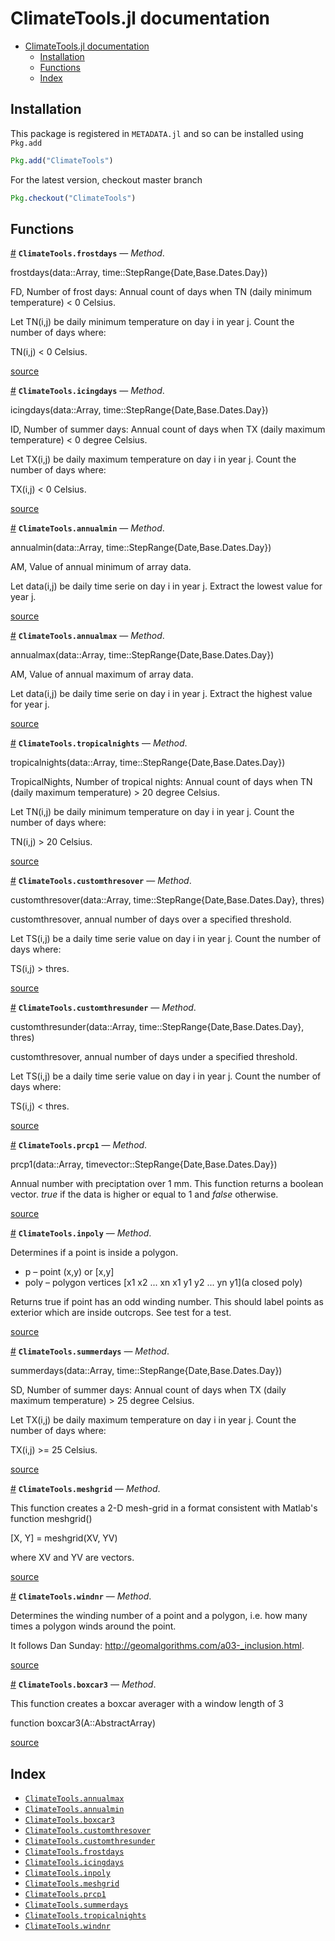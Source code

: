 
<a id='ClimateTools.jl-documentation-1'></a>

# ClimateTools.jl documentation

- [ClimateTools.jl documentation](index.md#ClimateTools.jl-documentation-1)
    - [Installation](index.md#Installation-1)
    - [Functions](index.md#Functions-1)
    - [Index](index.md#Index-1)


<a id='Installation-1'></a>

## Installation


This package is registered in `METADATA.jl` and so can be installed using `Pkg.add`


```julia
Pkg.add("ClimateTools")
```


For the latest version, checkout master branch


```julia
Pkg.checkout("ClimateTools")
```


<a id='Functions-1'></a>

## Functions

<a id='ClimateTools.frostdays-Tuple{Array{Float64,1},StepRange{Date,Base.Dates.Day}}' href='#ClimateTools.frostdays-Tuple{Array{Float64,1},StepRange{Date,Base.Dates.Day}}'>#</a>
**`ClimateTools.frostdays`** &mdash; *Method*.



frostdays(data::Array, time::StepRange{Date,Base.Dates.Day})

FD, Number of frost days: Annual count of days when TN (daily minimum temperature) < 0 Celsius.

Let TN(i,j) be daily minimum temperature on day i in year j. Count the number of days where:

TN(i,j) < 0 Celsius.


<a target='_blank' href='https://github.com/Balinus/ClimateTools.jl/tree/64bde61fd1b4046c51b603edb114089b9e61186e/src/indices.jl#L42-L50' class='documenter-source'>source</a><br>

<a id='ClimateTools.icingdays-Tuple{Array{Float64,1},StepRange{Date,Base.Dates.Day}}' href='#ClimateTools.icingdays-Tuple{Array{Float64,1},StepRange{Date,Base.Dates.Day}}'>#</a>
**`ClimateTools.icingdays`** &mdash; *Method*.



icingdays(data::Array, time::StepRange{Date,Base.Dates.Day})

ID, Number of summer days: Annual count of days when TX (daily maximum temperature) < 0 degree Celsius.

Let TX(i,j) be daily maximum temperature on day i in year j. Count the number of days where:

TX(i,j) < 0 Celsius.


<a target='_blank' href='https://github.com/Balinus/ClimateTools.jl/tree/64bde61fd1b4046c51b603edb114089b9e61186e/src/indices.jl#L132-L140' class='documenter-source'>source</a><br>

<a id='ClimateTools.annualmin-Tuple{Array{Float64,1},StepRange{Date,Base.Dates.Day}}' href='#ClimateTools.annualmin-Tuple{Array{Float64,1},StepRange{Date,Base.Dates.Day}}'>#</a>
**`ClimateTools.annualmin`** &mdash; *Method*.



annualmin(data::Array, time::StepRange{Date,Base.Dates.Day})

AM, Value of annual minimum of array data.

Let data(i,j) be daily time serie on day i in year j. Extract the lowest value for year j.


<a target='_blank' href='https://github.com/Balinus/ClimateTools.jl/tree/64bde61fd1b4046c51b603edb114089b9e61186e/src/indices.jl#L332-L338' class='documenter-source'>source</a><br>

<a id='ClimateTools.annualmax-Tuple{Array{Float64,1},StepRange{Date,Base.Dates.Day}}' href='#ClimateTools.annualmax-Tuple{Array{Float64,1},StepRange{Date,Base.Dates.Day}}'>#</a>
**`ClimateTools.annualmax`** &mdash; *Method*.



annualmax(data::Array, time::StepRange{Date,Base.Dates.Day})

AM, Value of annual maximum of array data.

Let data(i,j) be daily time serie on day i in year j. Extract the highest value for year j.


<a target='_blank' href='https://github.com/Balinus/ClimateTools.jl/tree/64bde61fd1b4046c51b603edb114089b9e61186e/src/indices.jl#L289-L295' class='documenter-source'>source</a><br>

<a id='ClimateTools.tropicalnights-Tuple{Array{Float64,1},StepRange{Date,Base.Dates.Day}}' href='#ClimateTools.tropicalnights-Tuple{Array{Float64,1},StepRange{Date,Base.Dates.Day}}'>#</a>
**`ClimateTools.tropicalnights`** &mdash; *Method*.



tropicalnights(data::Array, time::StepRange{Date,Base.Dates.Day})

TropicalNights, Number of tropical nights: Annual count of days when TN (daily maximum temperature) > 20 degree Celsius.

Let TN(i,j) be daily minimum temperature on day i in year j. Count the number of days where:

TN(i,j) > 20 Celsius.


<a target='_blank' href='https://github.com/Balinus/ClimateTools.jl/tree/64bde61fd1b4046c51b603edb114089b9e61186e/src/indices.jl#L153-L161' class='documenter-source'>source</a><br>

<a id='ClimateTools.customthresover-Tuple{Array{Float64,1},StepRange{Date,Base.Dates.Day},Any}' href='#ClimateTools.customthresover-Tuple{Array{Float64,1},StepRange{Date,Base.Dates.Day},Any}'>#</a>
**`ClimateTools.customthresover`** &mdash; *Method*.



customthresover(data::Array, time::StepRange{Date,Base.Dates.Day}, thres)

customthresover, annual number of days over a specified threshold.

Let TS(i,j) be a daily time serie value on day i in year j. Count the number of days where:

TS(i,j) > thres.


<a target='_blank' href='https://github.com/Balinus/ClimateTools.jl/tree/64bde61fd1b4046c51b603edb114089b9e61186e/src/indices.jl#L198-L206' class='documenter-source'>source</a><br>

<a id='ClimateTools.customthresunder-Tuple{Array{Float64,1},StepRange{Date,Base.Dates.Day},Any}' href='#ClimateTools.customthresunder-Tuple{Array{Float64,1},StepRange{Date,Base.Dates.Day},Any}'>#</a>
**`ClimateTools.customthresunder`** &mdash; *Method*.



customthresunder(data::Array, time::StepRange{Date,Base.Dates.Day}, thres)

customthresover, annual number of days under a specified threshold.

Let TS(i,j) be a daily time serie value on day i in year j. Count the number of days where:

TS(i,j) < thres.


<a target='_blank' href='https://github.com/Balinus/ClimateTools.jl/tree/64bde61fd1b4046c51b603edb114089b9e61186e/src/indices.jl#L243-L251' class='documenter-source'>source</a><br>

<a id='ClimateTools.prcp1-Tuple{Array{Float64,1},StepRange{Date,Base.Dates.Day}}' href='#ClimateTools.prcp1-Tuple{Array{Float64,1},StepRange{Date,Base.Dates.Day}}'>#</a>
**`ClimateTools.prcp1`** &mdash; *Method*.



prcp1(data::Array, timevector::StepRange{Date,Base.Dates.Day})

Annual number with preciptation over 1 mm. This function returns a boolean vector. *true* if the data is higher or equal to 1 and *false* otherwise.


<a target='_blank' href='https://github.com/Balinus/ClimateTools.jl/tree/64bde61fd1b4046c51b603edb114089b9e61186e/src/indices.jl#L1-L5' class='documenter-source'>source</a><br>

<a id='ClimateTools.inpoly-Tuple{Any,Array{T,2}}' href='#ClimateTools.inpoly-Tuple{Any,Array{T,2}}'>#</a>
**`ClimateTools.inpoly`** &mdash; *Method*.



Determines if a point is inside a polygon.

  * p – point (x,y) or [x,y]
  * poly – polygon vertices [x1 x2 ... xn x1                           y1 y2 ... yn y1](a closed poly)

Returns true if point has an odd winding number.  This should label points as exterior which are inside outcrops.  See test for a test.


<a target='_blank' href='https://github.com/Balinus/ClimateTools.jl/tree/64bde61fd1b4046c51b603edb114089b9e61186e/src/functions.jl#L44-L54' class='documenter-source'>source</a><br>

<a id='ClimateTools.summerdays-Tuple{Array{Float64,1},StepRange{Date,Base.Dates.Day}}' href='#ClimateTools.summerdays-Tuple{Array{Float64,1},StepRange{Date,Base.Dates.Day}}'>#</a>
**`ClimateTools.summerdays`** &mdash; *Method*.



summerdays(data::Array, time::StepRange{Date,Base.Dates.Day})

SD, Number of summer days: Annual count of days when TX (daily maximum temperature) > 25 degree Celsius.

Let TX(i,j) be daily maximum temperature on day i in year j. Count the number of days where:

TX(i,j) >= 25 Celsius.


<a target='_blank' href='https://github.com/Balinus/ClimateTools.jl/tree/64bde61fd1b4046c51b603edb114089b9e61186e/src/indices.jl#L87-L95' class='documenter-source'>source</a><br>

<a id='ClimateTools.meshgrid-Tuple{Array{Float64,1},StepRange{Date,Base.Dates.Day}}' href='#ClimateTools.meshgrid-Tuple{Array{Float64,1},StepRange{Date,Base.Dates.Day}}'>#</a>
**`ClimateTools.meshgrid`** &mdash; *Method*.



This function creates a 2-D mesh-grid in a format consistent with Matlab's function meshgrid()

[X, Y] = meshgrid(XV, YV)

where XV and YV are vectors.


<a target='_blank' href='https://github.com/Balinus/ClimateTools.jl/tree/64bde61fd1b4046c51b603edb114089b9e61186e/src/functions.jl#L60-L66' class='documenter-source'>source</a><br>

<a id='ClimateTools.windnr-Tuple{Any,Array{T,2}}' href='#ClimateTools.windnr-Tuple{Any,Array{T,2}}'>#</a>
**`ClimateTools.windnr`** &mdash; *Method*.



Determines the winding number of a point and a polygon, i.e. how many times a polygon winds around the point.

It follows Dan Sunday: http://geomalgorithms.com/a03-_inclusion.html.


<a target='_blank' href='https://github.com/Balinus/ClimateTools.jl/tree/64bde61fd1b4046c51b603edb114089b9e61186e/src/functions.jl#L1-L6' class='documenter-source'>source</a><br>

<a id='ClimateTools.boxcar3-Tuple{AbstractArray}' href='#ClimateTools.boxcar3-Tuple{AbstractArray}'>#</a>
**`ClimateTools.boxcar3`** &mdash; *Method*.



This function creates a boxcar averager with a window length of 3

function boxcar3(A::AbstractArray)


<a target='_blank' href='https://github.com/Balinus/ClimateTools.jl/tree/64bde61fd1b4046c51b603edb114089b9e61186e/src/functions.jl#L86-L91' class='documenter-source'>source</a><br>


<a id='Index-1'></a>

## Index

- [`ClimateTools.annualmax`](index.md#ClimateTools.annualmax-Tuple{Array{Float64,1},StepRange{Date,Base.Dates.Day}})
- [`ClimateTools.annualmin`](index.md#ClimateTools.annualmin-Tuple{Array{Float64,1},StepRange{Date,Base.Dates.Day}})
- [`ClimateTools.boxcar3`](index.md#ClimateTools.boxcar3-Tuple{AbstractArray})
- [`ClimateTools.customthresover`](index.md#ClimateTools.customthresover-Tuple{Array{Float64,1},StepRange{Date,Base.Dates.Day},Any})
- [`ClimateTools.customthresunder`](index.md#ClimateTools.customthresunder-Tuple{Array{Float64,1},StepRange{Date,Base.Dates.Day},Any})
- [`ClimateTools.frostdays`](index.md#ClimateTools.frostdays-Tuple{Array{Float64,1},StepRange{Date,Base.Dates.Day}})
- [`ClimateTools.icingdays`](index.md#ClimateTools.icingdays-Tuple{Array{Float64,1},StepRange{Date,Base.Dates.Day}})
- [`ClimateTools.inpoly`](index.md#ClimateTools.inpoly-Tuple{Any,Array{T,2}})
- [`ClimateTools.meshgrid`](index.md#ClimateTools.meshgrid-Tuple{Array{Float64,1},StepRange{Date,Base.Dates.Day}})
- [`ClimateTools.prcp1`](index.md#ClimateTools.prcp1-Tuple{Array{Float64,1},StepRange{Date,Base.Dates.Day}})
- [`ClimateTools.summerdays`](index.md#ClimateTools.summerdays-Tuple{Array{Float64,1},StepRange{Date,Base.Dates.Day}})
- [`ClimateTools.tropicalnights`](index.md#ClimateTools.tropicalnights-Tuple{Array{Float64,1},StepRange{Date,Base.Dates.Day}})
- [`ClimateTools.windnr`](index.md#ClimateTools.windnr-Tuple{Any,Array{T,2}})

